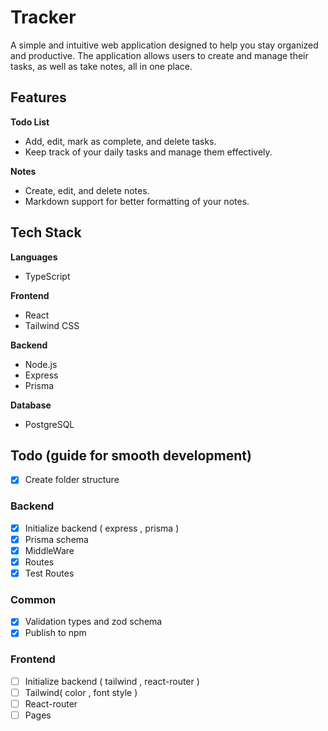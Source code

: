 # Tracker

A simple and intuitive web application designed to help you stay organized and productive. The application allows users to create and manage their tasks, as well as take notes, all in one place.

## Features

**Todo List**

- Add, edit, mark as complete, and delete tasks.
- Keep track of your daily tasks and manage them effectively.

**Notes**

- Create, edit, and delete notes.
- Markdown support for better formatting of your notes.

## Tech Stack

**Languages**

- TypeScript

**Frontend**

- React
- Tailwind CSS

**Backend**

- Node.js
- Express
- Prisma

**Database**

- PostgreSQL

## Todo (guide for smooth development)

- [x] Create folder structure

### Backend

- [x] Initialize backend ( express , prisma )
- [x] Prisma schema
- [x] MiddleWare
- [x] Routes
- [x] Test Routes

### Common

- [x] Validation types and zod schema
- [x] Publish to npm

### Frontend

- [ ] Initialize backend ( tailwind , react-router )
- [ ] Tailwind( color , font style )
- [ ] React-router
- [ ] Pages
